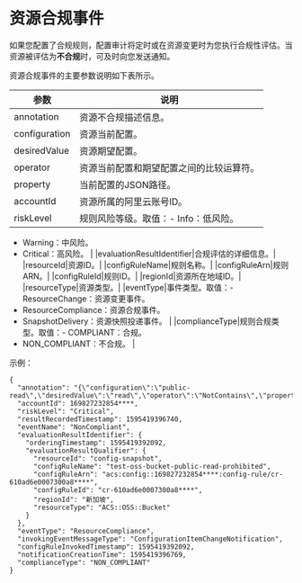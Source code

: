 # 资源合规事件

如果您配置了合规规则，配置审计将定时或在资源变更时为您执行合规性评估。当资源被评估为**不合规**时，可及时向您发送通知。

资源合规事件的主要参数说明如下表所示。

|参数|说明|
|--|--|
|annotation|资源不合规描述信息。|
|configuration|资源当前配置。|
|desiredValue|资源期望配置。|
|operator|资源当前配置和期望配置之间的比较运算符。|
|property|当前配置的JSON路径。|
|accountId|资源所属的阿里云账号ID。|
|riskLevel|规则风险等级。取值：-   Info：低风险。
-   Warning：中风险。
-   Critical：高风险。 |
|evaluationResultIdentifier|合规评估的详细信息。|
|resourceId|资源ID。|
|configRuleName|规则名称。|
|configRuleArn|规则ARN。|
|configRuleId|规则ID。|
|regionId|资源所在地域ID。|
|resourceType|资源类型。|
|eventType|事件类型。取值：-   ResourceChange：资源变更事件。
-   ResourceCompliance：资源合规事件。
-   SnapshotDelivery：资源快照投递事件。 |
|complianceType|规则合规类型。取值：-   COMPLIANT：合规。
-   NON\_COMPLIANT：不合规。 |

示例：

```
{
  "annotation": "{\"configuration\":\"public-read\",\"desiredValue\":\"read\",\"operator\":\"NotContains\",\"property\":\"$.AccessControlList.Grant\"}",
  "accountId": 169827232854****,
  "riskLevel": "Critical",
  "resultRecordedTimestamp": 1595419396740,
  "eventName": "NonCompliant",
  "evaluationResultIdentifier": {
    "orderingTimestamp": 1595419392092,
    "evaluationResultQualifier": {
      "resourceId": "config-snapshot",
      "configRuleName": "test-oss-bucket-public-read-prohibited",
      "configRuleArn": "acs:config::169827232854****:config-rule/cr-610ad6e0007300a8****",
      "configRuleId": "cr-610ad6e0007300a8****",
      "regionId": "新加坡",
      "resourceType": "ACS::OSS::Bucket"
    }
  },
  "eventType": "ResourceCompliance",
  "invokingEventMessageType": "ConfigurationItemChangeNotification",
  "configRuleInvokedTimestamp": 1595419392092,
  "notificationCreationTime": 1595419396769,
  "complianceType": "NON_COMPLIANT"
}
```

